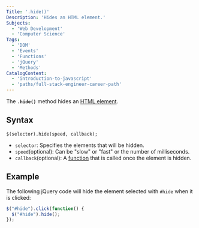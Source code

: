```yaml
---
Title: '.hide()'
Description: 'Hides an HTML element.'
Subjects:
  - 'Web Development'
  - 'Computer Science'
Tags:
  - 'DOM'
  - 'Events'
  - 'Functions'
  - 'jQuery'
  - 'Methods'
CatalogContent:
  - 'introduction-to-javascript'
  - 'paths/full-stack-engineer-career-path'
---
```


The **`.hide()`** method hides an [HTML element](https://www.codecademy.com/resources/docs/html/elements).

## Syntax

```pseudo
$(selector).hide(speed, callback);
```

- `selector`: Specifies the elements that will be hidden.
- `speed`(optional): Can be "slow" or "fast" or the number of milliseconds.
- `callback`(optional): A [function](https://www.codecademy.com/resources/docs/javascript/callbacks) that is called once the element is hidden.

## Example

The following jQuery code will hide the element selected with `#hide` when it is clicked:

<!-- prettier-ignore -->
```js
$("#hide").click(function() {
  $("#hide").hide();
});
```
